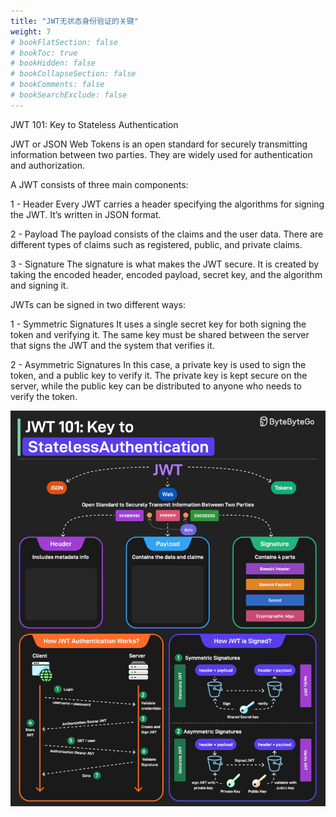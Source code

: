 ```yaml
---
title: "JWT无状态身份验证的关键"
weight: 7
# bookFlatSection: false
# bookToc: true
# bookHidden: false
# bookCollapseSection: false
# bookComments: false
# bookSearchExclude: false
---
```


JWT 101: Key to Stateless Authentication

JWT or JSON Web Tokens is an open standard for securely transmitting information between two parties. They are widely used for authentication and authorization.

A JWT consists of three main components:

1 - Header
Every JWT carries a header specifying the algorithms for signing the JWT. It’s written in JSON format.

2 - Payload
The payload consists of the claims and the user data. There are different types of claims such as registered, public, and private claims.

3 - Signature
The signature is what makes the JWT secure. It is created by taking the encoded header, encoded payload, secret key, and the algorithm and signing it. 

JWTs can be signed in two different ways:

1 - Symmetric Signatures
It uses a single secret key for both signing the token and verifying it. The same key must be shared between the server that signs the JWT and the system that verifies it.

2 - Asymmetric Signatures
In this case, a private key is used to sign the token, and a public key to verify it. The private key is kept secure on the server, while the public key can be distributed to anyone who needs to verify the token.

![JWT无状态身份验证的关键](/img/security/jwt-101-key-to-stateless-authentication.gif)

